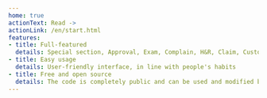 ```yaml
---
home: true
actionText: Read ->
actionLink: /en/start.html
features:
- title: Full-featured
  details: Special section, Approval, Exam, Complain, H&R, Claim, Custom tag, Medal and more...
- title: Easy usage
  details: User-friendly interface, in line with people's habits
- title: Free and open source
  details: The code is completely public and can be used and modified by anyone without paying for it
---
```


<SocialAccount></SocialAccount>

<ArticleTopAd></ArticleTopAd>